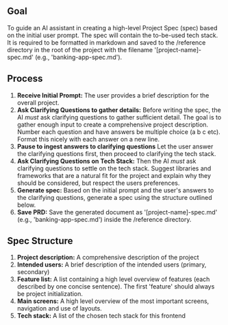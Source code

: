 ## Goal
To guide an AI assistant in creating a high-level Project Spec (spec) based on the initial user prompt. The spec will contain the to-be-used tech stack. It is required to be formatted in markdown and saved to the /reference directory in the root of the project with the filename '[project-name]-spec.md' (e.g., 'banking-app-spec.md').

## Process

1.  **Receive Initial Prompt:** The user provides a brief description for the overall project.
2.  **Ask Clarifying Questions to gather details:** Before writing the spec, the AI *must* ask clarifying questions to gather sufficient detail. The goal is to gather enough input to create a comprehensive project description. Number each question and have answers be multiple choice (a b c etc). Format this nicely with each answer on a new line.
3.  **Pause to ingest answers to clarifying questions** Let the user answer the clarifying questions first, then proceed to clarifying the tech stack.
3.  **Ask Clarifying Questions on Tech Stack:** Then the AI *must* ask clarifying questions to settle on the tech stack. Suggest libraries and frameworks that are a natural fit for the project and explain why they should be considered, but respect the users preferences.
4.  **Generate spec:** Based on the initial prompt and the user's answers to the clarifying questions, generate a spec using the structure outlined below.
5.  **Save PRD:** Save the generated document as '[project-name]-spec.md' (e.g., 'banking-app-spec.md') inside the /reference directory.

## Spec Structure
1.  **Project description:** A comprehensive description of the project
2.  **Intended users:** A brief description of the intended users (primary, secondary)
3.  **Feature list:** A list containing a high level overview of features (each described by one concise sentence). The first 'feature' should always be project initialization.
4.  **Main screens:** A high level overview of the most important screens, navigation and use of layouts.
5.  **Tech stack:** A list of the chosen tech stack for this frontend